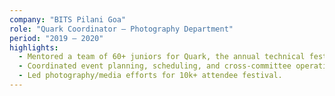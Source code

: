 ```yaml
---
company: "BITS Pilani Goa"
role: "Quark Coordinator — Photography Department"
period: "2019 – 2020"
highlights:
  - Mentored a team of 60+ juniors for Quark, the annual technical festival.
  - Coordinated event planning, scheduling, and cross-committee operations.
  - Led photography/media efforts for 10k+ attendee festival.
---
```

